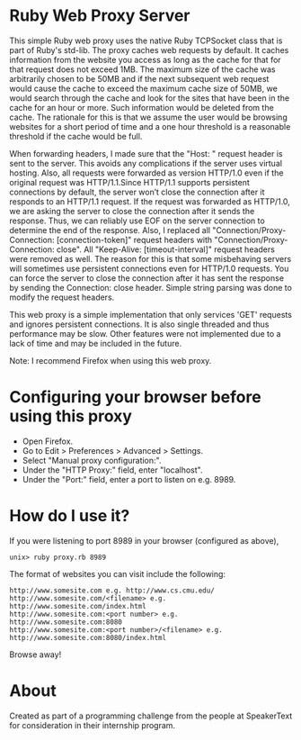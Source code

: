# Ruby Web Proxy Server

This simple Ruby web proxy uses the native Ruby TCPSocket class that is part of
Ruby's std-lib. The proxy caches web requests by default. It caches information
from the website you access as long as the cache for that for that request does
not exceed 1MB. The maximum size of the cache was arbitrarily chosen to be 50MB
and if the next subsequent web request would cause the cache to exceed the
maximum cache size of 50MB, we would search through the cache and look for the
sites that have been in the cache for an hour or more. Such information would
be deleted from the cache. The rationale for this is that we assume the user
would be browsing websites for a short period of time and a one hour threshold
is a reasonable threshold if the cache would be full.

When forwarding headers, I made sure that the "Host: <hostname>" request header
is sent to the server. This avoids any complications if the server uses virtual
hosting. Also, all requests were forwarded as version HTTP/1.0 even if the
original request was HTTP/1.1.Since HTTP/1.1 supports persistent connections by
default, the server won’t close the connection after it responds to an HTTP/1.1
request. If the request was forwarded as HTTP/1.0, we are asking the server to
close the connection after it sends the response. Thus, we can reliably use EOF
on the server connection to determine the end of the response. Also, I replaced
all "Connection/Proxy-Connection: [connection-token]" request headers with
"Connection/Proxy-Connection: close". All "Keep-Alive: [timeout-interval]"
request headers were removed as well. The reason for this is that some
misbehaving servers will sometimes use persistent connections even for HTTP/1.0
requests. You can force the server to close the connection after it has sent the
response by sending the Connection: close header. Simple string parsing was done
to modify the request headers.

This web proxy is a simple implementation that only services 'GET' requests
and ignores persistent connections. It is also single threaded and thus
performance may be slow. Other features were not implemented due to a lack of
time and may be included in the future.

Note: I recommend Firefox when using this web proxy.

# Configuring your browser before using this proxy

* Open Firefox.
* Go to Edit > Preferences > Advanced > Settings.
* Select "Manual proxy configuration:".
* Under the "HTTP Proxy:" field, enter "localhost".
* Under the "Port:" field, enter a port to listen on e.g. 8989.

# How do I use it?
	
If you were listening to port 8989 in your browser (configured as above),

	unix> ruby proxy.rb 8989

The format of websites you can visit include the following:

	http://www.somesite.com e.g. http://www.cs.cmu.edu/
	http://www.somesite.com/<filename> e.g. http://www.somesite.com/index.html
	http://www.somesite.com:<port number> e.g. http://www.somesite.com:8080
	http://www.somesite.com:<port number>/<filename> e.g. http://www.somesite.com:8080/index.html

Browse away!

# About

Created as part of a programming challenge from the people at SpeakerText for
consideration in their internship program.
